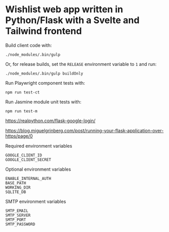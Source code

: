 # Wishlist web app written in Python/Flask with a Svelte and Tailwind frontend

Build client code with:
```
./node_modules/.bin/gulp
```
Or, for release builds, set the `RELEASE` environment variable to `1` and run:
```
./node_modules/.bin/gulp buildOnly
```

Run Playwright component tests with:
```
npm run test-ct
```

Run Jasmine module unit tests with:
```
npm run test-m
```

https://realpython.com/flask-google-login/

https://blog.miguelgrinberg.com/post/running-your-flask-application-over-https/page/0

Required environment variables
```
GOOGLE_CLIENT_ID
GOOGLE_CLIENT_SECRET
```

Optional environment variables
```
ENABLE_INTERNAL_AUTH
BASE_PATH
WORKING_DIR
SQLITE_DB
```

SMTP environment variables
```
SMTP_EMAIL
SMTP_SERVER
SMTP_PORT
SMTP_PASSWORD
```
